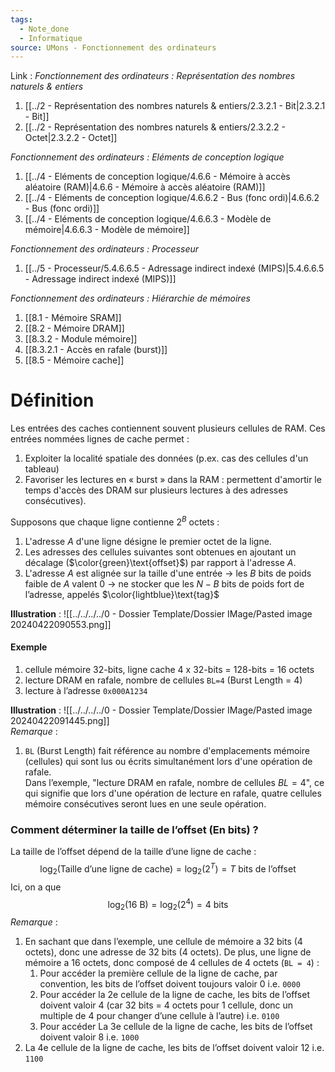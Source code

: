 ```yaml
---
tags:
  - Note_done
  - Informatique
source: UMons - Fonctionnement des ordinateurs
---
```


Link :
_Fonctionnement des ordinateurs : Représentation des nombres naturels & entiers_
1. [[../2 - Représentation des nombres naturels & entiers/2.3.2.1 - Bit|2.3.2.1 - Bit]]
2. [[../2 - Représentation des nombres naturels & entiers/2.3.2.2 - Octet|2.3.2.2 - Octet]]

_Fonctionnement des ordinateurs : Eléments de conception logique_
1. [[../4 - Eléments de conception logique/4.6.6 - Mémoire à accès aléatoire (RAM)|4.6.6 - Mémoire à accès aléatoire (RAM)]]
2. [[../4 - Eléments de conception logique/4.6.6.2 - Bus (fonc ordi)|4.6.6.2 - Bus (fonc ordi)]]
3. [[../4 - Eléments de conception logique/4.6.6.3 - Modèle de mémoire|4.6.6.3 - Modèle de mémoire]]

_Fonctionnement des ordinateurs : Processeur_
1. [[../5 - Processeur/5.4.6.6.5 - Adressage indirect indexé (MIPS)|5.4.6.6.5 - Adressage indirect indexé (MIPS)]]

_Fonctionnement des ordinateurs : Hiérarchie de mémoires_
1. [[8.1 - Mémoire SRAM]]
2. [[8.2 - Mémoire DRAM]]
3. [[8.3.2 - Module mémoire]]
4. [[8.3.2.1 - Accès en rafale (burst)]]
5. [[8.5 - Mémoire cache]]

# Définition
Les entrées des caches contiennent souvent plusieurs cellules de RAM. Ces entrées nommées lignes de cache permet :
1. Exploiter la localité spatiale des données (p.ex. cas des cellules d'un tableau) 
2. Favoriser les lectures en « burst » dans la RAM : permettent d'amortir le temps d'accès des DRAM sur plusieurs lectures à des adresses consécutives).

Supposons que chaque ligne contienne $2^B$ octets :
1. L'adresse $A$ d'une ligne désigne le premier octet de la ligne. 
2. Les adresses des cellules suivantes sont obtenues en ajoutant un décalage ($\color{green}\text{offset}$) par rapport à l'adresse $A$. 
3. L'adresse $A$ est alignée sur la taille d'une entrée → les $B$ bits de poids faible de $A$ valent 0 → ne stocker que les $N-B$ bits de poids fort de l’adresse, appelés $\color{lightblue}\text{tag}$ 

**Illustration** : ![[../../../../0 - Dossier Template/Dossier IMage/Pasted image 20240422090553.png]]
#### Exemple
1. cellule mémoire 32-bits, ligne cache 4 x 32-bits = 128-bits = 16 octets 
2. lecture DRAM en rafale, nombre de cellules `BL=4` (Burst Length = 4)
3. lecture à l’adresse `0x000A1234`

**Illustration** : ![[../../../../0 - Dossier Template/Dossier IMage/Pasted image 20240422091445.png]]
\
_Remarque_ :
1. `BL` (Burst Length) fait référence au nombre d'emplacements mémoire (cellules) qui sont lus ou écrits simultanément lors d'une opération de rafale. 
\
Dans l’exemple, "lecture DRAM en rafale, nombre de cellules $BL=4$", ce qui signifie que lors d'une opération de lecture en rafale, quatre cellules mémoire consécutives seront lues en une seule opération.


### Comment déterminer la taille de l’offset (En bits) ?  
La taille de l’offset dépend de la taille d’une ligne de cache : $$\log_2(\text{Taille d’une ligne de cache})=\log_2\left(2^T\right)=T\text{ bits de l’offset}$$ Ici, on a que $$\log_2(16\text{ B})=\log_2\left(2^4\right)=4\text{ bits}$$
_Remarque_ :
1. En sachant que dans l’exemple, une cellule de mémoire a 32 bits (4 octets), donc une adresse de 32 bits (4 octets). De plus, une ligne de mémoire a 16 octets, donc composé de 4 cellules de 4 octets (`BL = 4`) :
	1. Pour accéder la première cellule de la ligne de cache, par convention, les bits de l’offset doivent toujours valoir 0 i.e. `0000` 
	2. Pour accéder la 2e cellule de la ligne de cache, les bits de l’offset doivent valoir 4 (car 32 bits = 4 octets pour 1 cellule, donc un multiple de 4 pour changer d’une cellule à l’autre) i.e. `0100`
	3. Pour accéder  La 3e cellule de la ligne de cache, les bits de l’offset doivent valoir 8 i.e. `1000`
2. La 4e cellule de la ligne de cache, les bits de l’offset doivent valoir 12 i.e. `1100`